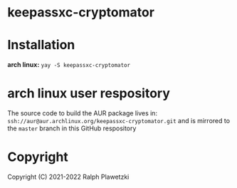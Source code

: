 # keepassxc-cryptomator

# Installation
**arch linux:** `yay -S keepassxc-cryptomator`

# arch linux user respository
The source code to build the AUR package lives in: `ssh://aur@aur.archlinux.org/keepassxc-cryptomator.git` and is mirrored to the `master` branch in this GitHub respository

# Copyright
Copyright (C) 2021-2022 Ralph Plawetzki